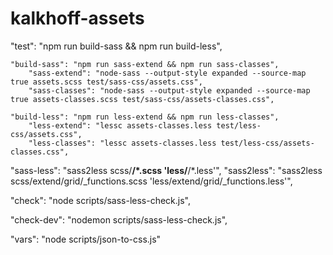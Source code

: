 # kalkhoff-assets

"test": "npm run build-sass && npm run build-less",

	"build-sass": "npm run sass-extend && npm run sass-classes",
		"sass-extend": "node-sass --output-style expanded --source-map true assets.scss test/sass-css/assets.css",
		"sass-classes": "node-sass --output-style expanded --source-map true assets-classes.scss test/sass-css/assets-classes.css",

	"build-less": "npm run less-extend && npm run less-classes",
		"less-extend": "lessc assets-classes.less test/less-css/assets.css",
		"less-classes": "lessc assets-classes.less test/less-css/assets-classes.css",


"sass-less": "sass2less scss/**/*.scss 'less/**/*.less'",
"sass2less": "sass2less scss/extend/grid/_functions.scss 'less/extend/grid/_functions.less'",


"check": "node scripts/sass-less-check.js",

"check-dev": "nodemon scripts/sass-less-check.js",

"vars": "node scripts/json-to-css.js"
